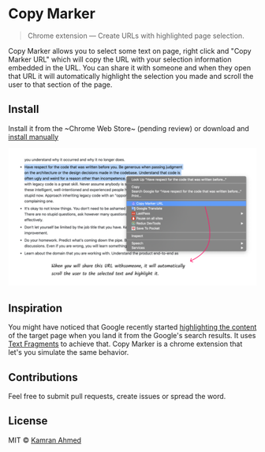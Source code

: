 # Copy Marker
> Chrome extension — Create URLs with highlighted page selection.

Copy Marker allows you to select some text on page, right click and "Copy Marker URL" which will copy the URL with your selection information embedded in the URL. You can share it with someone and when they open that URL it will automatically highlight the selection you made and scroll the user to that section of the page.

## Install 

Install it from the ~Chrome Web Store~ (pending review) or download and [install manually](http://superuser.com/a/247654/6877)

![](./shot.png)

## Inspiration

You might have noticed that Google recently started [highlighting the content](https://i.imgur.com/YVcpRjb.png) of the target page when you land it from the Google's search results. It uses [Text Fragments](https://wicg.github.io/scroll-to-text-fragment/) to achieve that. Copy Marker is a chrome extension that let's you simulate the same behavior.

## Contributions

Feel free to submit pull requests, create issues or spread the word.

## License

MIT © [Kamran Ahmed](https://twitter.com/kamranahmedse)
